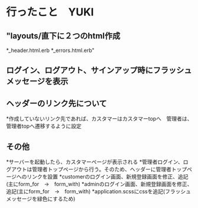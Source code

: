 # 行ったこと　YUKI

##  "layouts/直下に２つのhtml作成
*_header.html.erb
*_errors.html.erb"

## ログイン、ログアウト、サインアップ時にフラッシュメッセージを表示

## ヘッダーのリンク先について
*作成していないリンク先であれば、カスタマーはカスタマーtopへ　管理者は、管理者topへ遷移するように設定

## その他
*サーバーを起動したら、カスタマーページが表示される
*管理者ログイン、ログアウトは管理者トップページから行う。そのため、ヘッダーに管理者トップページへのリンクを設置
*customerのログイン画面、新規登録画面を修正、追記(主にform_for　→　form_with)
*adminのログイン画面、新規登録画面を修正、追記(主にform_for　→　form_with)
*application.scssにcssを追記(フラッシュメッセージを緑色にするため)

